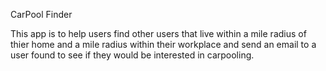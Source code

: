 CarPool Finder

This app is to help users find other users that live within a mile radius of thier home and a mile radius within their workplace and send an email to a user found to see if they would be interested in carpooling.
